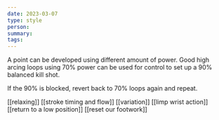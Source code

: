 ```yaml
---
date: 2023-03-07
type: style
person: 
summary: 
tags:  
---
```


A point can be developed using different amount of power.
Good high arcing loops using 70% power can be used for control to set up a 90% balanced kill shot. 

If the 90% is blocked, revert back to 70% loops again and repeat.

[[relaxing]]
[[stroke timing and flow]]
[[variation]]
[[limp wrist action]]
[[return to a low position]]
[[reset our footwork]]

